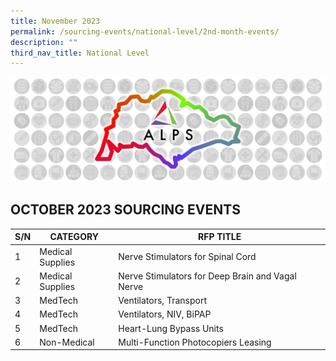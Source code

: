 ```yaml
---
title: November 2023
permalink: /sourcing-events/national-level/2nd-month-events/
description: ""
third_nav_title: National Level
---
```

![](/images/alps_sourcing_events_national_1920x640_clear.png)

## OCTOBER 2023 SOURCING EVENTS


| S/N | CATEGORY | RFP TITLE |
| -------- | -------- | -------- |
| 1 | Medical Supplies | Nerve Stimulators for Spinal Cord |
| 2 | Medical Supplies | Nerve Stimulators for Deep Brain and Vagal Nerve |
| 3 | MedTech | Ventilators, Transport |
| 4 | MedTech | Ventilators, NIV, BiPAP |
| 5 | MedTech | Heart-Lung Bypass Units |
| 6 | Non-Medical | Multi-Function Photocopiers Leasing |
